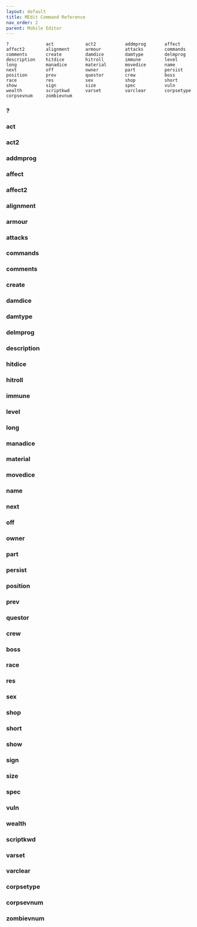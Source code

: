 ```yaml
---
layout: default
title: MEdit Command Reference
nav_order: 2
parent: Mobile Editor
---
```


```
?              act            act2           addmprog       affect         
affect2        alignment      armour         attacks        commands       
comments       create         damdice        damtype        delmprog       
description    hitdice        hitroll        immune         level          
long           manadice       material       movedice       name           
next           off            owner          part           persist        
position       prev           questor        crew           boss           
race           res            sex            shop           short          
show           sign           size           spec           vuln           
wealth         scriptkwd      varset         varclear       corpsetype     
corpsevnum     zombievnum 
```

### ?

### act

### act2

### addmprog

### affect

### affect2

### alignment

### armour

### attacks

### commands

### comments

### create

### damdice

### damtype

### delmprog

### description

### hitdice

### hitroll

### immune

### level

### long

### manadice

### material

### movedice

### name

### next

### off

### owner

### part

### persist

### position

### prev

### questor

### crew

### boss

### race

### res

### sex

### shop

### short

### show

### sign

### size

### spec

### vuln

### wealth

### scriptkwd

### varset

### varclear

### corpsetype

### corpsevnum

### zombievnum